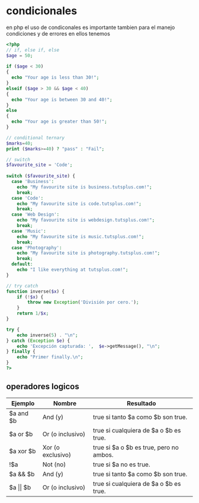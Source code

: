 # condicionales

en php el uso de condiconales es importante tambien para el manejo condiciones y de errores en ellos tenemos

``` php
<?php
// if, else if, else
$age = 50;
 
if ($age < 30)
{
  echo "Your age is less than 30!";
}
elseif ($age > 30 && $age < 40)
{
  echo "Your age is between 30 and 40!";
}
else
{
  echo "Your age is greater than 50!";
}

// conditional ternary
$marks=40;
print ($marks>=40) ? "pass" : "Fail";

// switch
$favourite_site = 'Code';
 
switch ($favourite_site) {
  case 'Business':
    echo "My favourite site is business.tutsplus.com!";
    break;
  case 'Code':
    echo "My favourite site is code.tutsplus.com!";
    break;
  case 'Web Design':
    echo "My favourite site is webdesign.tutsplus.com!";
    break;
  case 'Music':
    echo "My favourite site is music.tutsplus.com!";
    break;
  case 'Photography':
    echo "My favourite site is photography.tutsplus.com!";
    break;
  default:
    echo "I like everything at tutsplus.com!";
}

// try catch
function inverse($x) {
    if (!$x) {
        throw new Exception('División por cero.');
    }
    return 1/$x;
}

try {
    echo inverse(5) . "\n";
} catch (Exception $e) {
    echo 'Excepción capturada: ',  $e->getMessage(), "\n";
} finally {
    echo "Primer finally.\n";
}
?>
```

## operadores logicos

| Ejemplo | Nombre | Resultado |
| ----------- | ----------- | ----------- |
| $a and $b | And (y) | true si tanto $a como $b son true. |
| $a or $b | Or (o inclusivo) | true si cualquiera de $a o $b es true. |
| $a xor $b | Xor (o exclusivo) | true si $a o $b es true, pero no ambos. |
| !$a | Not (no) | true si $a no es true. |
| $a && $b | And (y) | true si tanto $a como $b son true. |
| $a &#124;&#124; $b | Or (o inclusivo) | true si cualquiera de $a o $b es true. |